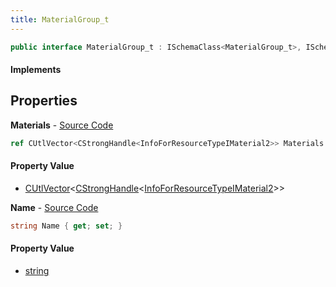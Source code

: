 ```yaml
---
title: MaterialGroup_t
---
```


```csharp
public interface MaterialGroup_t : ISchemaClass<MaterialGroup_t>, ISchemaField, ISchemaClass, INativeHandle
```

#### Implements

## Properties

**Materials** - [Source Code](https://github.com/swiftly-solution/swiftlys2/blob/main/managed/src/SwiftlyS2.Generated/Schemas/Interfaces/MaterialGroup_t.cs#L18)

```csharp
ref CUtlVector<CStrongHandle<InfoForResourceTypeIMaterial2>> Materials { get; }
```

#### Property Value

- [CUtlVector](/docs/api/shared/natives/cutlvector-1)<[CStrongHandle](/docs/api/shared/natives/cstronghandle-1)<[InfoForResourceTypeIMaterial2](/docs/api/shared/schemadefinitions/infoforresourcetypeimaterial2)>>

**Name** - [Source Code](https://github.com/swiftly-solution/swiftlys2/blob/main/managed/src/SwiftlyS2.Generated/Schemas/Interfaces/MaterialGroup_t.cs#L16)

```csharp
string Name { get; set; }
```

#### Property Value

- [string](https://learn.microsoft.com/dotnet/api/system.string)

